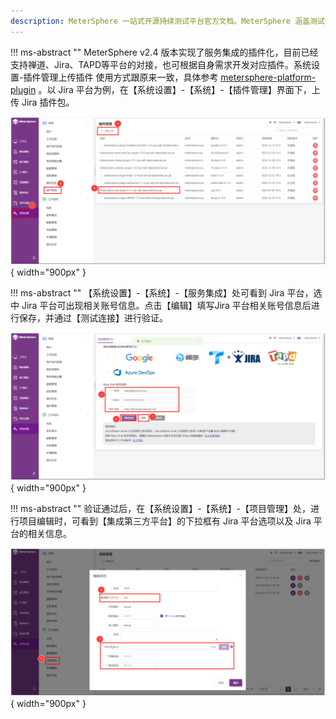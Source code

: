 ```yaml
---
description: MeterSphere 一站式开源持续测试平台官方文档。MeterSphere 涵盖测试管理、接口测试、UI 测试和性能测试等功能，全面兼容 JMeter、Selenium 等主流开源标准，有效助力开发和测试团队充分利用云弹性进行高度可 扩展的自动化测试，加速高质量的软件交付。
---
```


!!! ms-abstract ""
    MeterSphere v2.4 版本实现了服务集成的插件化，目前已经支持禅道、Jira、TAPD等平台的对接，也可根据自身需求开发对应插件。系统设置-插件管理上传插件 使用方式跟原来一致，具体参考 [metersphere-platform-plugin](https://github.com/metersphere/metersphere-platform-plugin) 。以 Jira 平台为例，在【系统设置】-【系统】-【插件管理】界面下，上传 Jira 插件包。

![录制](../../img/user_manual/plugin_use/service_integration_plugin/service_integration_plugin_1.png){ width="900px" }

!!! ms-abstract ""
    【系统设置】-【系统】-【服务集成】处可看到 Jira 平台，选中 Jira 平台可出现相关账号信息。点击【编辑】填写Jira 平台相关账号信息后进行保存，并通过【测试连接】进行验证。

![录制](../../img/user_manual/plugin_use/service_integration_plugin/service_integration_plugin_3.png){ width="900px" }

!!! ms-abstract ""
    验证通过后，在【系统设置】-【系统】-【项目管理】处，进行项目编辑时，可看到【集成第三方平台】的下拉框有 Jira 平台选项以及 Jira 平台的相关信息。

![录制](../../img/user_manual/plugin_use/service_integration_plugin/service_integration_plugin_4.png){ width="900px" }